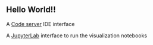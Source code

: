 ## Hello World!!

A [Code server](../../vscode/?folder=/home/jovyan/water-bodies) IDE interface

A [JupyterLab](../../lab) interface to run the visualization notebooks


